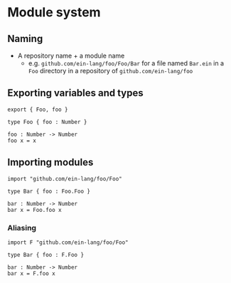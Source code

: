# Module system

## Naming

- A repository name + a module name
  - e.g. `github.com/ein-lang/foo/Foo/Bar` for a file named `Bar.ein` in a `Foo` directory in a repository of `github.com/ein-lang/foo`

## Exporting variables and types

```
export { Foo, foo }

type Foo { foo : Number }

foo : Number -> Number
foo x = x
```

## Importing modules

```
import "github.com/ein-lang/foo/Foo"

type Bar { foo : Foo.Foo }

bar : Number -> Number
bar x = Foo.foo x
```

### Aliasing

```
import F "github.com/ein-lang/foo/Foo"

type Bar { foo : F.Foo }

bar : Number -> Number
bar x = F.foo x
```
